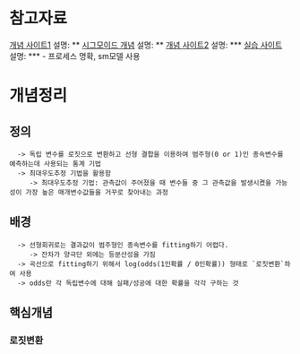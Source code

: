 # 참고자료

[개념 사이트1](https://hleecaster.com/ml-logistic-regression-concept/) 설명: **
[시그모이드 개념](https://icim.nims.re.kr/post/easyMath/64) 설명: **
[개념 사이트2](https://nittaku.tistory.com/478) 설명: ***
[실습 사이트](https://todayisbetterthanyesterday.tistory.com/11) 설명: *** - 프로세스 명확, sm모델 사용


# 개념정리

## 정의
      -> 독립 변수를 로짓으로 변환하고 선형 결합을 이용하여 범주형(0 or 1)인 종속변수를 예측하는데 사용되는 통계 기법
      -> 최대우도추정 기법을 활용함
         -> 최대우도추정 기법: 관측값이 주어졌을 때 변수들 중 그 관측값을 발생시켰을 가능성이 가장 높은 매개변수값들을 거꾸로 찾아내는 과정

## 배경
      -> 선형회귀로는 결과값이 범주형인 종속변수를 fitting하기 어렵다.
         -> 잔차가 양극단 외에는 등분산성을 가짐
      -> 곡선으로 fitting하기 위해서 log(odds(1인확률 / 0인확률)) 형태로 `로짓변환`하여 사용
      -> odds란 각 독립변수에 대해 실패/성공에 대한 확률을 각각 구하는 것
      

## 핵심개념

### 로짓변환
    
      
      
